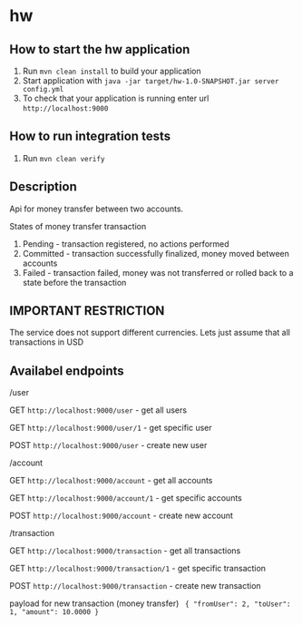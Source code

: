 # hw

How to start the hw application
---

1. Run `mvn clean install` to build your application
1. Start application with `java -jar target/hw-1.0-SNAPSHOT.jar server config.yml`
1. To check that your application is running enter url `http://localhost:9000`

How to run integration tests
---

1. Run `mvn clean verify`

Description
---
Api for money transfer between two accounts.

States of money transfer transaction

1. Pending - transaction registered, no actions performed
2. Committed - transaction successfully finalized, money moved between accounts
3. Failed - transaction failed, money was not transferred or rolled back to a state before the transaction

IMPORTANT RESTRICTION
----
The service does not support different currencies. Lets just assume that all transactions in USD

Availabel endpoints
---

/user

GET `http://localhost:9000/user` - get all users

GET `http://localhost:9000/user/1` - get specific user

POST `http://localhost:9000/user` - create new user

/account

GET `http://localhost:9000/account` - get all accounts

GET `http://localhost:9000/account/1` - get specific accounts

POST `http://localhost:9000/account` - create new account

/transaction

GET `http://localhost:9000/transaction` - get all transactions

GET `http://localhost:9000/transaction/1` - get specific transaction

POST `http://localhost:9000/transaction` - create new transaction

payload for new transaction (money transfer)
`  {
     "fromUser": 2,
     "toUser": 1,
     "amount": 10.0000
   }
 `

